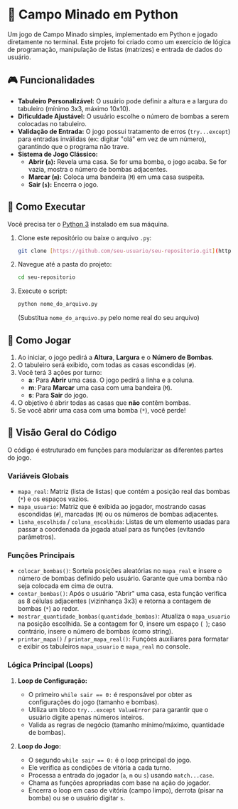 # 🐍 Campo Minado em Python

Um jogo de Campo Minado simples, implementado em Python e jogado diretamente no terminal. Este projeto foi criado como um exercício de lógica de programação, manipulação de listas (matrizes) e entrada de dados do usuário.

## 🎮 Funcionalidades

* **Tabuleiro Personalizável:** O usuário pode definir a altura e a largura do tabuleiro (mínimo 3x3, máximo 10x10).
* **Dificuldade Ajustável:** O usuário escolhe o número de bombas a serem colocadas no tabuleiro.
* **Validação de Entrada:** O jogo possui tratamento de erros (`try...except`) para entradas inválidas (ex: digitar "olá" em vez de um número), garantindo que o programa não trave.
* **Sistema de Jogo Clássico:**
    * **Abrir (`a`):** Revela uma casa. Se for uma bomba, o jogo acaba. Se for vazia, mostra o número de bombas adjacentes.
    * **Marcar (`m`):** Coloca uma bandeira (`M`) em uma casa suspeita.
    * **Sair (`s`):** Encerra o jogo.

## 🚀 Como Executar

Você precisa ter o [Python 3](https://www.python.org/downloads/) instalado em sua máquina.

1.  Clone este repositório ou baixe o arquivo `.py`:
    ```sh
    git clone [https://github.com/seu-usuario/seu-repositorio.git](https://github.com/seu-usuario/seu-repositorio.git)
    ```
2.  Navegue até a pasta do projeto:
    ```sh
    cd seu-repositorio
    ```
3.  Execute o script:
    ```sh
    python nome_do_arquivo.py
    ```
    (Substitua `nome_do_arquivo.py` pelo nome real do seu arquivo)

## 📖 Como Jogar

1.  Ao iniciar, o jogo pedirá a **Altura**, **Largura** e o **Número de Bombas**.
2.  O tabuleiro será exibido, com todas as casas escondidas (`#`).
3.  Você terá 3 ações por turno:
    * **a**: Para **Abrir** uma casa. O jogo pedirá a linha e a coluna.
    * **m**: Para **Marcar** uma casa com uma bandeira (`M`).
    * **s**: Para **Sair** do jogo.
4.  O objetivo é abrir todas as casas que **não** contêm bombas.
5.  Se você abrir uma casa com uma bomba (`*`), você perde!

## 🔧 Visão Geral do Código

O código é estruturado em funções para modularizar as diferentes partes do jogo.

### Variáveis Globais

* `mapa_real`: Matriz (lista de listas) que contém a posição real das bombas (`*`) e os espaços vazios.
* `mapa_usuario`: Matriz que é exibida ao jogador, mostrando casas escondidas (`#`), marcadas (`M`) ou os números de bombas adjacentes.
* `linha_escolhida` / `coluna_escolhida`: Listas de um elemento usadas para passar a coordenada da jogada atual para as funções (evitando parâmetros).

### Funções Principais

* `colocar_bombas()`: Sorteia posições aleatórias no `mapa_real` e insere o número de bombas definido pelo usuário. Garante que uma bomba não seja colocada em cima de outra.
* `contar_bombas()`: Após o usuário "Abrir" uma casa, esta função verifica as 8 células adjacentes (vizinhança 3x3) e retorna a contagem de bombas (`*`) ao redor.
* `mostrar_quantidade_bombas(quantidade_bombas)`: Atualiza o `mapa_usuario` na posição escolhida. Se a contagem for 0, insere um espaço (` `); caso contrário, insere o número de bombas (como string).
* `printar_mapa()` / `printar_mapa_real()`: Funções auxiliares para formatar e exibir os tabuleiros `mapa_usuario` e `mapa_real` no console.

### Lógica Principal (Loops)

1.  **Loop de Configuração:**
    * O primeiro `while sair == 0:` é responsável por obter as configurações do jogo (tamanho e bombas).
    * Utiliza um bloco `try...except ValueError` para garantir que o usuário digite apenas números inteiros.
    * Valida as regras de negócio (tamanho mínimo/máximo, quantidade de bombas).

2.  **Loop do Jogo:**
    * O segundo `while sair == 0:` é o loop principal do jogo.
    * Ele verifica as condições de vitória a cada turno.
    * Processa a entrada do jogador (`a`, `m` ou `s`) usando `match...case`.
    * Chama as funções apropriadas com base na ação do jogador.
    * Encerra o loop em caso de vitória (campo limpo), derrota (pisar na bomba) ou se o usuário digitar `s`.
